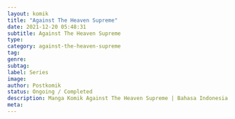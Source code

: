 ```yaml
---
layout: komik
title: "Against The Heaven Supreme"
date: 2021-12-20 05:48:31
subtitle: Against The Heaven Supreme
type: 
category: against-the-heaven-supreme
tag: 
genre: 
subtag: 
label: Series
image: 
author: Postkomik
status: Ongoing / Completed
description: Manga Komik Against The Heaven Supreme | Bahasa Indonesia
meta: 
---
```

